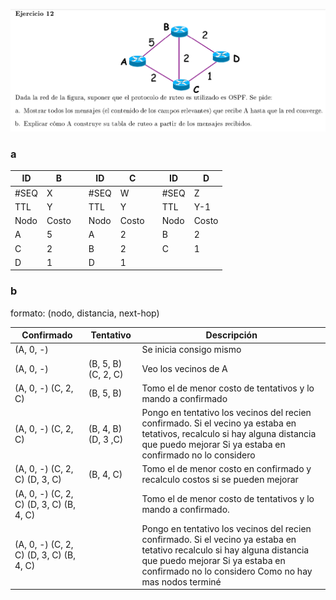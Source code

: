 ![](enunciado.png)

### a

| ID   | B     |   | ID   | C     |   | ID   | D     |
|------|-------|---|------|-------|---|------|-------|
| #SEQ | X     |   | #SEQ | W     |   | #SEQ | Z     |
| TTL  | Y     |   | TTL  | Y     |   | TTL  | Y-1   |
| Nodo | Costo |   | Nodo | Costo |   | Nodo | Costo |
| A    | 5     |   | A    | 2     |   | B    | 2     |
| C    | 2     |   | B    | 2     |   | C    | 1     |
| D    | 1     |   | D    | 1     |   |      |       |


### b

formato: (nodo, distancia, next-hop)

| Confirmado                              | Tentativo           | Descripción                                                                                                                                                                                                           |
|-----------------------------------------|---------------------|-----------------------------------------------------------------------------------------------------------------------------------------------------------------------------------------------------------------------|
| (A, 0, -)                               |                     | Se inicia consigo mismo                                                                                                                                                                                               |
| (A, 0, -)                               | (B, 5, B) (C, 2, C) | Veo los vecinos de A                                                                                                                                                                                                  |
| (A, 0, -) (C, 2, C)                     | (B, 5, B)           | Tomo el de menor costo de tentativos y lo mando a confirmado                                                                                                                                                          |
| (A, 0, -) (C, 2, C)                     | (B, 4, B) (D, 3 ,C) | Pongo en tentativo los vecinos del recien confirmado. Si el vecino ya estaba en tetativos, recalculo si hay alguna distancia que puedo mejorar Si ya estaba en confirmado no lo considero                             |
| (A, 0, -) (C, 2, C) (D, 3, C)           | (B, 4, C)           | Tomo el de menor costo en confirmado y recalculo costos si se pueden mejorar                                                                                                                                          |
| (A, 0, -) (C, 2, C) (D, 3, C) (B, 4, C) |                     | Tomo el de menor costo de tentativos y lo mando a confirmado.                                                                                                                                                         |
| (A, 0, -) (C, 2, C) (D, 3, C) (B, 4, C) |                     | Pongo en tentativo los vecinos del recien confirmado. Si el vecino ya estaba en tetativo recalculo si hay alguna distancia que puedo mejorar Si ya estaba en confirmado no lo considero Como no hay mas nodos terminé |